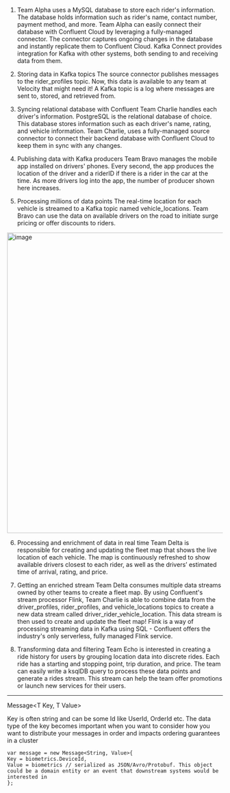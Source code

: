 1) Team Alpha uses a MySQL database to store each rider's information. The database holds information such as rider's name, contact number, payment method, and more. 
Team Alpha can easily connect their database with Confluent Cloud by leveraging a fully-managed connector. 
The connector captures ongoing changes in the database and instantly replicate them to Confluent Cloud.
Kafka Connect provides integration for Kafka with other systems, both sending to and receiving data from them.

2) Storing data in Kafka topics
The source connector publishes messages to the rider_profiles topic. Now, this data is available to any team at Velocity that might need it!
A Kafka topic is a log where messages are sent to, stored, and retrieved from.

3) Syncing relational database with Confluent
Team Charlie handles each driver's information. PostgreSQL is the relational database of choice. 
This database stores information such as each driver's name, rating, and vehicle information. 
Team Charlie, uses a fully-managed source connector to connect their backend database with Confluent Cloud to keep them in sync with any changes.

4) Publishing data with Kafka producers
Team Bravo manages the mobile app installed on drivers' phones. Every second, the app produces the location of the driver and a riderID if there is a rider in the car at the time. 
As more drivers log into the app, the number of producer shown here increases.

5) Processing millions of data points
The real-time location for each vehicle is streamed to a Kafka topic named vehicle_locations. 
Team Bravo can use the data on available drivers on the road to initiate surge pricing or offer discounts to riders.

<img width="773" height="702" alt="image" src="https://github.com/user-attachments/assets/3a9f9264-0e70-4d11-bf84-8acb3d3cb5d6" />

6) Processing and enrichment of data in real time
Team Delta is responsible for creating and updating the fleet map that shows the live location of each vehicle. 
The map is continuously refreshed to show available drivers closest to each rider, as well as the drivers’ estimated time of arrival, rating, and price.

7) Getting an enriched stream
Team Delta consumes multiple data streams owned by other teams to create a fleet map. 
By using Confluent's stream processor Flink, Team Charlie is able to combine data from the driver_profiles, rider_profiles, and vehicle_locations topics 
to create a new data stream called driver_rider_vehicle_location. This data stream is then used to create and update the fleet map!
Flink is a way of processing streaming data in Kafka using SQL - Confluent offers the industry's only serverless, fully managed Flink service.

8) Transforming data and filtering
Team Echo is interested in creating a ride history for users by grouping location data into discrete rides. Each ride has a starting and stopping point, trip duration, and price. 
The team can easily write a ksqlDB query to process these data points and generate a rides stream. This stream can help the team offer promotions or launch new services for their users.
---------------------------------------------------

Message<T Key, T Value>

Key is often string and can be some Id like UserId, OrderId etc. The data type of the key becomes important when you want to consider how you want to distribute your messages in order and impacts ordering guarantees in a cluster 

```
var message = new Message<String, Value>{
Key = biometrics.DeviceId,
Value = biometrics // serialized as JSON/Avro/Protobuf. This object could be a domain entity or an event that downstream systems would be interested in
};

```


